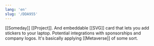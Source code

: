 ```yaml
---
lang: 'en'
slug: '/DDA955'
---
```


[[Someday]] [[Project]]. And embeddable [[SVG]] card that lets you add stickers to your laptop. Potential integrations with sponsorships and company logos. It's basically applying [[Metaverse]] of some sort.
